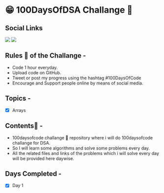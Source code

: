 # 😁 100DaysOfDSA Challange 💪

## Social Links
<p align="left"> 
  <a href="https://elemental-koi-674.notion.site/c60c2de4a05041709cbefd249ea11d23?v=bd85f7d059cb48319df6cfcb74495bf5"><img src="https://img.shields.io/badge/Notion-000000?style=for-the-badge&logo=notion&logoColor=white" /></a> 
  <a href="https://www.linkedin.com/in/aman-soni1"><img src="https://img.shields.io/badge/LinkedIn-ffffff?style=for-the-badge&logo=linkedin&logoColor=blue" /></a> 

</p>

## Rules 📏 of the Challange -
- Code 1 hour everyday.
- Upload code on GitHub.
- Tweet or post my progress using the hashtag #100DaysOfCode
- Encourage and Support people online by means of social media.

## Topics - 
- [x] Arrays

## Contents🥣 -
- 100daysofcode challange 💪 repository where i will do 100daysofcode challange for DSA.
- So I will learn some algorithms and solve some problems every day.
- All the related files and links of the problems which i will solve every day will be provided here daywise.

## Days Completed -
- [x] Day 1
